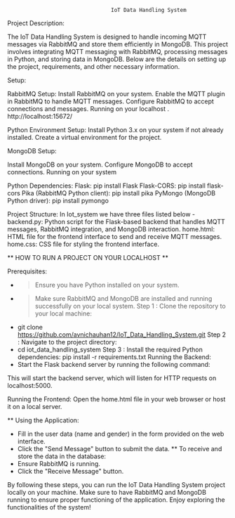                                      IoT Data Handling System

Project Description:

The IoT Data Handling System is designed to handle incoming MQTT messages via RabbitMQ and store them efficiently in MongoDB. This project involves integrating MQTT messaging with RabbitMQ, processing messages in Python, and storing data in MongoDB.
Below are the details on setting up the project, requirements, and other necessary information.

Setup:

RabbitMQ Setup:
Install RabbitMQ on your system.
Enable the MQTT plugin in RabbitMQ to handle MQTT messages.
Configure RabbitMQ to accept connections and messages.
Running on your localhost . http://localhost:15672/

Python Environment Setup:
Install Python 3.x on your system if not already installed.
Create a virtual environment for the project.

MongoDB Setup:

Install MongoDB on your system.
Configure MongoDB to accept connections.
Running on your system

Python Dependencies:
Flask: pip install Flask
Flask-CORS: pip install flask-cors
Pika (RabbitMQ Python client): pip install pika
PyMongo (MongoDB Python driver): pip install pymongo

Project Structure:
In Iot_system we have three files listed below -
backend.py: Python script for the Flask-based backend that handles MQTT messages, RabbitMQ integration, and MongoDB interaction.
home.html: HTML file for the frontend interface to send and receive MQTT messages.
home.css: CSS file for styling the frontend interface.

** HOW TO RUN A PROJECT ON YOUR LOCALHOST **

Prerequisites:
 - > Ensure you have Python installed on your system.
 - > Make sure RabbitMQ and MongoDB are installed and running successfully on your local system.
 Step 1 : Clone the repository to your local machine:
 - git clone https://github.com/avnichauhan12/IoT_Data_Handling_System.git
Step 2 : Navigate to the project directory:
 - cd iot_data_handling_system
Step 3 : Install the required Python dependencies:
   pip install -r requirements.txt
Running the Backend:
 - Start the Flask backend server by running the following command:
<python backend.py>
This will start the backend server, which will listen for HTTP requests on localhost:5000.

Running the Frontend:
Open the home.html file in your web browser or host it on a local server.

** Using the Application:

 - Fill in the user data (name and gender) in the form provided on the web interface.
 - Click the "Send Message" button to submit the data.
** To receive and store the data in the database:
 - Ensure RabbitMQ is running.
 - Click the "Receive Message" button.

By following these steps, you can run the IoT Data Handling System project locally on your machine. Make sure to have RabbitMQ and MongoDB running to ensure proper functioning of the application.
Enjoy exploring the functionalities of the system!



